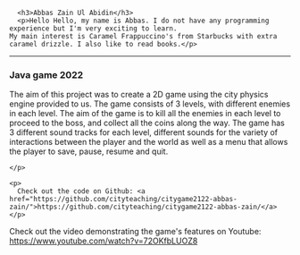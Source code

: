 
<html>

      <h3>Abbas Zain Ul Abidin</h3>
      <p>Hello Hello, my name is Abbas. I do not have any programming experience but I'm very exciting to learn. 
	My main interest is Caramel Frappuccino's from Starbucks with extra caramel drizzle. I also like to read books.</p> 
 
  </tr>
  <tr>
    <td colspan=2>
	<hr>

 <tr>
  <td class="infotd">
    <h3>Java game 2022</h3>
    <p>
	The aim of this project was to create a 2D game using the city physics engine provided to us. The game consists of 3 levels, with different enemies in each level. The aim of the game is to kill all the enemies in each level to proceed to the boss, and collect all the coins along the way. The game has 3 different sound tracks for each level, different sounds for the variety of interactions between the player and the world as well as a menu that allows the player to save, pause, resume and quit.
        
    </p>

    <p>
      Check out the code on Github: <a href="https://github.com/cityteaching/citygame2122-abbas-zain/">https://github.com/cityteaching/citygame2122-abbas-zain/</a>
    </p>

   <p>
      Check out the video demonstrating the game's features on Youtube: <a href="https://www.youtube.com/watch?v=72OKfbLUOZ8">https://www.youtube.com/watch?v=72OKfbLUOZ8</a>
    </p>
  <td>
<td>
</body>
</html>

